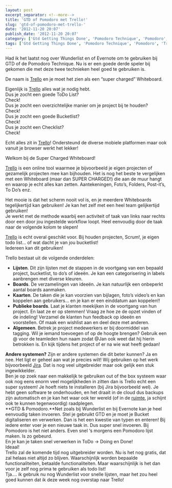 ```yaml
---
layout: post
excerpt_separator: <!--more-->
title: 'GTD of Pomodoro met Trello!'
slug: 'gtd-of-pomodoro-met-trello-'
date: '2012-11-20 20:07'
publish_date: '2012-11-20 20:07'
category: ['Gtd Getting Things Done', 'Pomodoro Technique', 'Pomodoro', 'Trello', 'Development']
tags: ['Gtd Getting Things Done', 'Pomodoro Technique', 'Pomodoro', 'Trello', 'Development']
---
```

Had ik het laatst nog over Wunderlist en of Evernote om te gebruiken bij GTD
of de Pomodoro Technique. Nu is er een goede derde speler bij gekomen die met
deze twee technieken heel goed te gebruiken is.

De naam is [Trello](https://trello.com/) en je moet het zien als een “super
charged” Whiteboard.

Eigenlijk is [Trello](https://trello.com/) alles wat je nodig hebt.  
Dus je zocht een goede ToDo List?  
Check!  
Dus je zocht een overzichtelijke manier om je project bij te houden?  
Check!  
Dus je zocht een goede Bucketlist?  
Check!  
Dus je zocht een Checklist?  
Check!

Echt alles zit in [Trello](https://trello.com/)! Ondersteund de diverse
mobiele platformen maar ook vanuit je browser werkt het lekker!

Welkom bij de Super Charged Whiteboard!

[Trello](http://trello.com/) is een online tool waarmee je bijvoorbeeld je
eigen projecten of gezamelijk projecten mee kan bijhouden. Het is nog het
beste te vergelijken met een Whiteboard (maar dan SUPER CHARGED!) die aan de
muur hangt en waarop je echt alles kan zetten. Aantekeningen, Foto’s, Folders,
Post-it’s, To Do’s enz.

Het mooie is dat het scherm nooit vol is, en je meerdere Whiteboards
tegelijkertijd kan gebruiken! Je kan het zelf met een heel team gelijkertijd
gebruiken!  
Je werkt met de methode waarbij een activiteit of taak van links naar rechts
door een door jou ingestelde workflow loopt. Heel eenvoudig door de taak naar
de volgende kolom te slepen!

[Trello](http://trello.com/) is echt overal geschikt voor. Bij houden
projecten, Scrum!, je eigen todo list… of wat dacht je van jou bucketlist!  
Iedereen kan dit gebruiken!

Trello bestaat uit de volgende onderdelen:

  *  **Lijsten**. Dit zijn lijsten met de stappen in de voortgang van een bepaald project, bucketlist, to do’s of ideeën. Je kan een categorisering in labels aanbrengen met diverse kleuren.
  *  **Boards**. De verzamelingen van ideeën. Je kan natuurlijk een onbeperkt aantal boards aanmaken.
  *  **Kaarten**. De taken die je kan voorzien van bijlagen, foto’s video’s en kan koppelen aan gebruikers… en je kan er een einddatum aan koppelen!!
  *  **Publieke boards**. Laat je klanten meekijken in de voortgang van hun project. En laat ze er op stemmen! Vraag ze hoe ze de opzet vinden of de indeling! Verzamel de klanten hun feedback op ideeën en voorstellen. Of maak een wishlist aan en deel deze met anderen.
  *  **Algemeen**. Betrek je project medewerkers er bij doormiddel van tagging. Wil je iemand toevoegen of op de hoogte brengen? Gebruik een @ voor de teamleden hun naam zodat @Jan ook weet dat hij hierin betrokken is. En kijk tijdens het project of er na wie wat heeft gedaan!

 **Andere systemen?** Zijn er andere systemen die dit beter kunnen? Ja en nee.
Het ligt er geheel aan wat je precies wilt! Wij gebruiken op het werk
bijvoorbeeld
[Jira](http://www.atlassian.com/software/jira/overview?slide=jira-52). Dat is
nog veel uitgebreider maar ook gelijk een stuk ingewikkelder.  
Ben je op zoek naar een makkelijk te gebruiken out of the box systeem waar ook
nog eens enorm veel mogelijkheden in zitten dan is Trello echt een super
systeem! Je hoeft niets te installeren (bij Jira bijvoorbeeld wel). Je hebt
geen software te onderhouden, en het draait in de cloud dus backups zijn
automatisch en je kan het waar ook ter wereld (of in de
[ruimte](http://en.wikipedia.org/wiki/Interplanetary_Internet), ja schijnt ook
te kunnen tegenwoordig) raadplegen.  
 **GTD & Pomodoro.**Net zoals bij Wunderlist en bij Evernote kan je heel
eenvoudig taken invoeren. Stel je gebruikt GTD en je moet je Bucket
digitaliseren en verwerken. Dan is het een kwestie van typen en enteren! Bij
iedere enter voer je een nieuwe taak in. Dus super snel invoeren. Bij Pomodoro
is het niet anders. Even snel ‘s morgens een Pomodoro lijst maken. Is zo
gebeurd.  
En je kan je taken snel verwerken in ToDo -> Doing en Done!  
Ideaal!  
Trello zal de komende tijd nog uitgebreider worden. Nu is het nog gratis, dat
zal helaas niet altijd zo blijven. Waarschijnlijk worden bepaalde
functionaliteiten, betaalde functionaliteiten. Maar waarschijnlijk is het dan
voor je zelf nog prima te gebruiken als todo list!  
Tja…. ik gebruik nu nog Wunderlist voor snelle lijsten, maar het zou heel goed
kunnen dat ik deze week nog overstap naar Trello!

